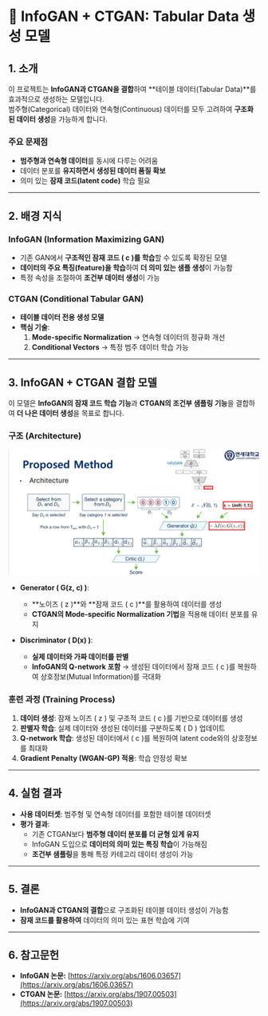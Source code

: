 # **📌 InfoGAN + CTGAN: Tabular Data 생성 모델**

## **1. 소개**
이 프로젝트는 **InfoGAN과 CTGAN을 결합**하여 **테이블 데이터(Tabular Data)**를 효과적으로 생성하는 모델입니다.  
범주형(Categorical) 데이터와 연속형(Continuous) 데이터를 모두 고려하여 **구조화된 데이터 생성**을 가능하게 합니다.

### **주요 문제점**
- **범주형과 연속형 데이터**를 동시에 다루는 어려움
- 데이터 분포를 **유지하면서 생성된 데이터 품질 확보**
- 의미 있는 **잠재 코드(latent code)** 학습 필요

---

## **2. 배경 지식**

### **InfoGAN (Information Maximizing GAN)**
- 기존 GAN에서 **구조적인 잠재 코드 \( c \)를 학습**할 수 있도록 확장된 모델
- **데이터의 주요 특징(feature)을 학습**하여 **더 의미 있는 샘플 생성**이 가능함
- 특정 속성을 조절하여 **조건부 데이터 생성**이 가능

### **CTGAN (Conditional Tabular GAN)**
- **테이블 데이터 전용 생성 모델**
- **핵심 기술**:
  1. **Mode-specific Normalization** → 연속형 데이터의 정규화 개선
  2. **Conditional Vectors** → 특정 범주 데이터 학습 가능

---

## **3. InfoGAN + CTGAN 결합 모델**
이 모델은 **InfoGAN의 잠재 코드 학습 기능**과 **CTGAN의 조건부 샘플링 기능**을 결합하여 **더 나은 데이터 생성**을 목표로 합니다.

### **구조 (Architecture)**
![모델 아키텍처](https://github.com/hjuhyeok/Tabular-Data-Generation-Using-Generative-Models/blob/main/%EC%95%84%ED%82%A4%ED%85%8D%EC%B3%90.png)

- **Generator \( G(z, c) \)**:
  - **노이즈 \( z \)**와 **잠재 코드 \( c \)**를 활용하여 데이터를 생성
  - **CTGAN의 Mode-specific Normalization 기법**을 적용해 데이터 분포를 유지

- **Discriminator \( D(x) \)**:
  - **실제 데이터와 가짜 데이터를 판별**
  - **InfoGAN의 Q-network 포함** → 생성된 데이터에서 잠재 코드 \( c \)를 복원하여 상호정보(Mutual Information)를 극대화

### **훈련 과정 (Training Process)**
1. **데이터 생성**: 잠재 노이즈 \( z \) 및 구조적 코드 \( c \)를 기반으로 데이터를 생성
2. **판별자 학습**: 실제 데이터와 생성된 데이터를 구분하도록 \( D \) 업데이트
3. **Q-network 학습**: 생성된 데이터에서 \( c \)를 복원하여 latent code와의 상호정보를 최대화
4. **Gradient Penalty (WGAN-GP) 적용**: 학습 안정성 확보

---

## **4. 실험 결과**
- **사용 데이터셋**: 범주형 및 연속형 데이터를 포함한 테이블 데이터셋
- **평가 결과**:
  - 기존 CTGAN보다 **범주형 데이터 분포를 더 균형 있게 유지**
  - InfoGAN 도입으로 **데이터의 의미 있는 특징 학습**이 가능해짐
  - **조건부 샘플링**을 통해 특정 카테고리 데이터 생성이 가능

---

## **5. 결론**
- **InfoGAN과 CTGAN의 결합**으로 구조화된 테이블 데이터 생성이 가능함
- **잠재 코드를 활용하여** 데이터의 의미 있는 표현 학습에 기여

---

## **6. 참고문헌**
- **InfoGAN 논문:** [https://arxiv.org/abs/1606.03657](https://arxiv.org/abs/1606.03657)
- **CTGAN 논문:** [https://arxiv.org/abs/1907.00503](https://arxiv.org/abs/1907.00503)
